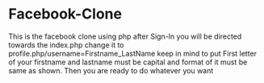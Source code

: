 # Facebook-Clone
This is the facebook clone using php  after Sign-In you will be directed towards the index.php change it to profile.php/username=Firstname_LastName keep in mind to put First letter of your firstname and lastname must be capital and format of it must be same as shown. Then you are ready to do whatever you want
